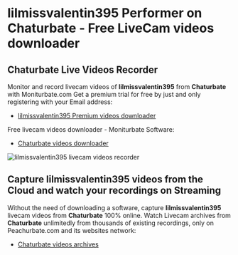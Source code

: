 # lilmissvalentin395 Performer on Chaturbate - Free LiveCam videos downloader

## Chaturbate Live Videos Recorder

Monitor and record livecam videos of **lilmissvalentin395** from **Chaturbate** with Moniturbate.com
Get a premium trial for free by just and only registering with your Email address:
* [lilmissvalentin395 Premium videos downloader](https://moniturbate.com/request-demo-licence-key.html)

Free livecam videos downloader - Moniturbate Software:
* [Chaturbate videos downloader](https://moniturbate.com/moniturbate-download-software.html)

![lilmissvalentin395 livecam videos recorder](https://peachurnet.com/templates/moniturbate-software.png)


## Capture lilmissvalentin395 videos from the Cloud and watch your recordings on Streaming

Without the need of downloading a software, capture **lilmissvalentin395** livecam videos from **Chaturbate** 100% online.
Watch Livecam archives from **Chaturbate** unlimitedly from thousands of existing recordings, only on Peachurbate.com and its websites network:
* [Chaturbate videos archives](https://peachurnet.com/)